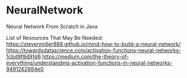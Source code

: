 # NeuralNetwork
Neural Network From Scratch in Java


List of Resources That May Be Needed:
https://stevenmiller888.github.io/mind-how-to-build-a-neural-network/
https://towardsdatascience.com/activation-functions-neural-networks-1cbd9f8d91d6
https://medium.com/the-theory-of-everything/understanding-activation-functions-in-neural-networks-9491262884e0
